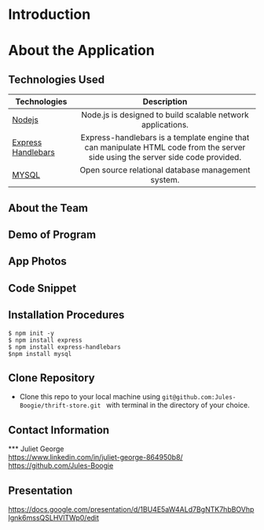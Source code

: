 # Introduction



# About the Application



## Technologies Used
| Technologies | Description  |
|---------------------------------------------------------------------------|:------------------------------------------------------------------------------------------------------------------:|
| [Nodejs](https://nodejs.org/en/docs/)                                     |             Node.js is designed to build scalable network applications.                 |
| [Express Handlebars](https://www.npmjs.com/package/express-handlebars)                |  Express-handlebars is a template engine that can manipulate HTML code from the server side using the server side code provided.                   |
| [MYSQL](https://www.mysql.com/)                              |           Open source relational database management system.              |



## About the Team



## Demo of Program 

## App Photos

## Code Snippet

## Installation Procedures
```
$ npm init -y 
$ npm install express
$ npm install express-handlebars
$npm install mysql

```

## Clone Repository
 - Clone this repo to your local machine using ```git@github.com:Jules-Boogie/thrift-store.git ``` with terminal in the directory of your choice. 


## Contact Information

*** Juliet George   
https://www.linkedin.com/in/juliet-george-864950b8/
https://github.com/Jules-Boogie   




## Presentation 
https://docs.google.com/presentation/d/1BU4E5aW4ALd7BgNTK7hbBOVhpIgnk6mssQSLHVlTWp0/edit

